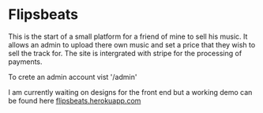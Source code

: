 # Flipsbeats

This is the start of a small platform for a friend of mine to sell his music. It allows an admin to upload there own music and set a price that they wish to sell the track for. The site is intergrated with stripe for the processing of payments.

To crete an admin account vist '/admin'

I am currently waiting on designs for the front end but a working demo can be found here [flipsbeats.herokuapp.com](hhtps://flipsbeats.herokuapp.com)
